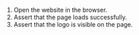 1. Open the website in the browser.
2. Assert that the page loads successfully.
3. Assert that the logo is visible on the page.